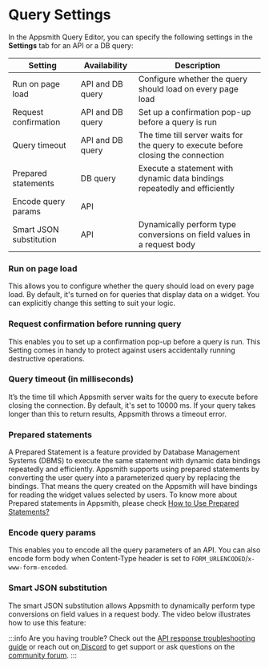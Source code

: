 # Query Settings

In the Appsmith Query Editor, you can specify the following settings in the **Settings** tab for an API or a DB query:

|Setting   | Availability  | Description  |
|----------|---------------|--------------|
| Run on page load  | API and DB query  | Configure whether the query should load on every page load   |
| Request confirmation  | API and DB query  | Set up a confirmation pop-up before a query is run  |
| Query timeout  | API and DB query  | The time till server waits for the query to execute before closing the connection   |
| Prepared statements | DB query | Execute a statement with dynamic data bindings repeatedly and efficiently |
| Encode query params  | API  |   |
| Smart JSON substitution  | API   | Dynamically perform type conversions on field values in a request body  |

### Run on page load

This allows you to configure whether the query should load on every page load. By default, it's turned on for queries that display data on a widget. You can explicitly change this setting to suit your logic.

### Request confirmation before running query

This enables you to set up a confirmation pop-up before a query is run. This Setting comes in handy to protect against users accidentally running destructive operations.

### Query timeout (in milliseconds)

It’s the time till which Appsmith server waits for the query to execute before closing the connection. By default, it's set to 10000 ms. If your query takes longer than this to return results, Appsmith throws a timeout error.

### Prepared statements

A Prepared Statement is a feature provided by Database Management Systems (DBMS) to execute the same statement with dynamic data bindings repeatedly and efficiently. Appsmith supports using prepared statements by converting the user query into a parameterized query by replacing the bindings. That means the query created on the Appsmith will have bindings for reading the widget values selected by users. To know more about Prepared statements in Appsmith, please check [How to Use Prepared Statements?](/learning-and-resources/how-to-guides/how-to-use-prepared-statements.md)

### Encode query params

This enables you to encode all the query parameters of an API. You can also encode form body when Content-Type header is set to `FORM_URLENCODED`/`x-www-form-encoded`. 


### Smart JSON substitution

The smart JSON substitution allows Appsmith to dynamically perform type conversions on field values in a request body. The video below illustrates how to use this feature:

<VideoEmbed host="youtube" videoId="-Z3y-pdNhXc" title="How to use smart JSON substitution" caption="How to use smart JSON substitution"/>

:::info
Are you having trouble? Check out the [API response troubleshooting guide](/help-and-support/troubleshooting-guide/query-errors) or reach out on[ Discord](https://discord.com/invite/rBTTVJp) to get support or ask questions on the [community forum](https://community.appsmith.com/).
:::
